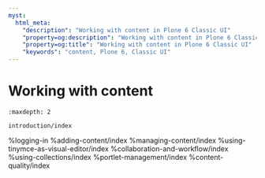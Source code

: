 ```yaml
---
myst:
  html_meta:
    "description": "Working with content in Plone 6 Classic UI"
    "property=og:description": "Working with content in Plone 6 Classic UI"
    "property=og:title": "Working with content in Plone 6 Classic UI"
    "keywords": "content, Plone 6, Classic UI"
---
```


# Working with content

```{toctree}
:maxdepth: 2

introduction/index
```
%logging-in
%adding-content/index
%managing-content/index
%using-tinymce-as-visual-editor/index
%collaboration-and-workflow/index
%using-collections/index
%portlet-management/index
%content-quality/index
